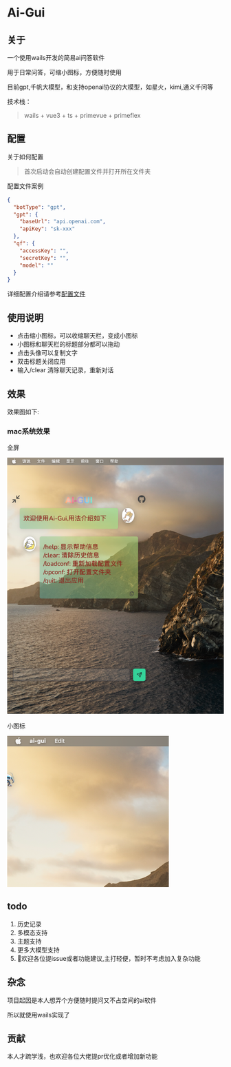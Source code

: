 # Ai-Gui

## 关于

一个使用wails开发的简易ai问答软件

用于日常问答，可缩小图标，方便随时使用

目前gpt,千帆大模型，和支持openai协议的大模型，如星火，kimi,通义千问等

技术栈：

> wails + vue3 + ts + primevue + primeflex

## 配置

关于如何配置

> 首次启动会自动创建配置文件并打开所在文件夹

配置文件案例

```json
{
  "botType": "gpt",
  "gpt": {
    "baseUrl": "api.openai.com", 
    "apiKey": "sk-xxx" 
  },
  "qf": {
    "accessKey": "",
    "secretKey": "",
    "model": ""
  }
}
```

详细配置介绍请参考[配置文件](https://github.com/pwh-pwh/ai-gui/blob/master/sample.json)

## 使用说明

* 点击缩小图标，可以收缩聊天栏，变成小图标
* 小图标和聊天栏的标题部分都可以拖动
* 点击头像可以复制文字
* 双击标题关闭应用
* 输入/clear 清除聊天记录，重新对话

## 效果

效果图如下:

### mac系统效果

全屏

![图1](./images/macfull.png)

小图标

![图2](./images/macicon.png)

## todo

1. 历史记录
2. 多模态支持
3. 主题支持
4. 更多大模型支持
5. 👏欢迎各位提issue或者功能建议,主打轻便，暂时不考虑加入复杂功能

## 杂念

项目起因是本人想弄个方便随时提问又不占空间的ai软件

所以就使用wails实现了

## 贡献

本人才疏学浅，也欢迎各位大佬提pr优化或者增加新功能

